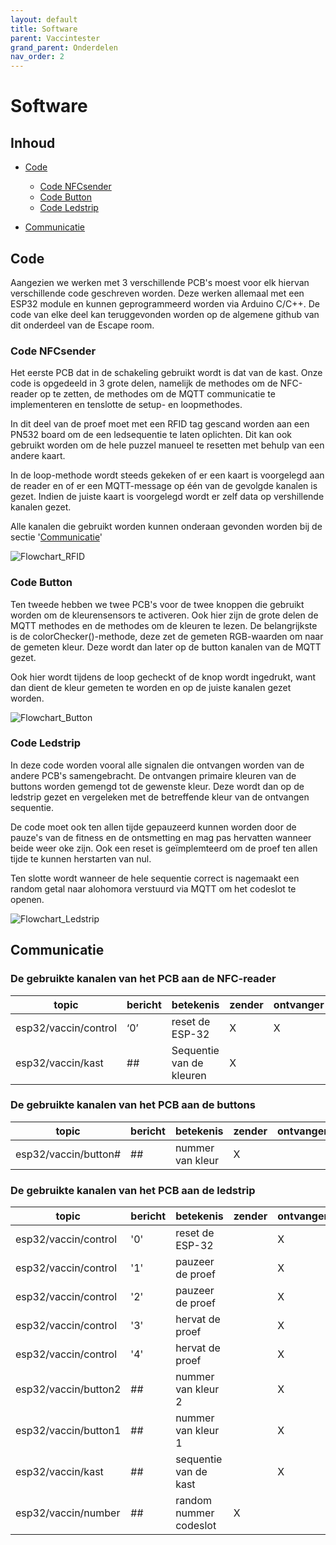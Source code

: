 ```yaml
---
layout: default
title: Software
parent: Vaccintester
grand_parent: Onderdelen
nav_order: 2
---
```


# Software

## Inhoud
- [Code](#Code)
    - [Code NFCsender](#Code_NFCsender)
    - [Code Button](#Code_Button)
    - [Code Ledstrip](#Code_Ledstrip)

- [Communicatie](#Communicatie)

## Code
Aangezien we werken met 3 verschillende PCB's moest voor elk hiervan verschillende code geschreven worden. Deze werken allemaal met een ESP32 module en kunnen geprogrammeerd worden via Arduino C/C++. De code van elke deel kan teruggevonden worden op de algemene github van dit onderdeel van de Escape room.

### Code NFCsender
Het eerste PCB dat in de schakeling gebruikt wordt is dat van de kast. Onze code is opgedeeld in 3 grote delen, namelijk de methodes om de NFC-reader op te zetten, de methodes om de MQTT communicatie te implementeren en tenslotte de setup- en loopmethodes.

In dit deel van de proef moet met een RFID tag gescand worden aan een PN532 board om de een ledsequentie te laten oplichten. Dit kan ook gebruikt worden om de hele puzzel manueel te resetten met behulp van een andere kaart.

In de loop-methode wordt steeds gekeken of er een kaart is voorgelegd aan de reader en of er een MQTT-message op één van de gevolgde kanalen is gezet. Indien de juiste kaart is voorgelegd wordt er zelf data op vershillende kanalen gezet.

Alle kanalen die gebruikt worden kunnen onderaan gevonden worden bij de sectie '[Communicatie](#Communicatie)'

![Flowchart_RFID](https://github.com/Project-ES-20-21/General/blob/gh-pages/docs/Vaccintester/Foto's/flowchart_RFID.png)

### Code Button

Ten tweede hebben we twee PCB's voor de twee knoppen die gebruikt worden om de kleurensensors te activeren. Ook hier zijn de grote delen de MQTT methodes en de methodes om de kleuren te lezen. De belangrijkste is de colorChecker()-methode, deze zet de gemeten RGB-waarden om naar de gemeten kleur. Deze wordt dan later op de button kanalen van de MQTT gezet.

Ook hier wordt tijdens de loop gecheckt of de knop wordt ingedrukt, want dan dient de kleur gemeten te worden en op de juiste kanalen gezet worden.

![Flowchart_Button](https://github.com/Project-ES-20-21/General/blob/gh-pages/docs/Vaccintester/Foto's/flowchart_button.png)

### Code Ledstrip
In deze code worden vooral alle signalen die ontvangen worden van de andere PCB's samengebracht. De ontvangen primaire kleuren van de buttons worden gemengd tot de gewenste kleur. Deze wordt dan op de ledstrip gezet en vergeleken met de betreffende kleur van de ontvangen sequentie. 

De code moet ook ten allen tijde gepauzeerd kunnen worden door de pauze's van de fitness en de ontsmetting en mag pas hervatten wanneer beide weer oke zijn. Ook een reset is geïmplemteerd om de proef ten allen tijde te kunnen herstarten van nul.

Ten slotte wordt wanneer de hele sequentie correct is nagemaakt een random getal naar alohomora verstuurd via MQTT om het codeslot te openen.

![Flowchart_Ledstrip](https://github.com/Project-ES-20-21/General/blob/gh-pages/docs/Vaccintester/Foto's/flowchart_central_ESP32.png)

## Communicatie
### De gebruikte kanalen van het PCB aan de NFC-reader

| topic                | bericht | betekenis                | zender | ontvanger |
|----------------------|---------|--------------------------|--------|-----------|
| esp32/vaccin/control | ‘0’     | reset de ESP-32          | X      | X         |
| esp32/vaccin/kast    | ##      | Sequentie van de kleuren | X      |           |

### De gebruikte kanalen van het PCB aan de buttons

| topic                | bericht | betekenis          | zender | ontvanger |
|----------------------|---------|--------------------|--------|-----------|
| esp32/vaccin/button# | ##      | nummer van kleur   | X      |           |

### De gebruikte kanalen van het PCB aan de ledstrip

| topic                | bericht | betekenis              | zender | ontvanger |
|----------------------|---------|------------------------|--------|-----------|
| esp32/vaccin/control | '0'     | reset de ESP-32        |        | X         |
| esp32/vaccin/control | '1'     | pauzeer de proef       |        | X         |
| esp32/vaccin/control | '2'     | pauzeer de proef       |        | X         |
| esp32/vaccin/control | '3'     | hervat de proef        |        | X         |
| esp32/vaccin/control | '4'     | hervat de proef        |        | X         |
| esp32/vaccin/button2 | ##      | nummer van kleur 2     |        | X         |
| esp32/vaccin/button1 | ##      | nummer van kleur 1     |        | X         |
| esp32/vaccin/kast    | ##      | sequentie van de kast  |        | X         |
| esp32/vaccin/number  | ##      | random nummer codeslot | X      |           |


